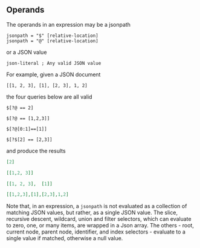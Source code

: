 ## Operands

The operands in an expression may be a jsonpath

```
jsonpath = "$" [relative-location]
jsonpath = "@" [relative-location]
```

or a JSON value
```
json-literal ; Any valid JSON value
```

For example, given a JSON document
```
[[1, 2, 3], [1], [2, 3], 1, 2]
```
the four queries below are all valid

```
$[?@ == 2]          

$[?@ == [1,2,3]]    

$[?@[0:1]==[1]]     

$[?$[2] == [2,3]]   
```
and produce the results
```json
[2]   

[[1,2, 3]]    

[[1, 2, 3],  [1]]  

[[1,2,3],[1],[2,3],1,2]
```

Note that, in an expression, a `jsonpath` is not evaluated as a
collection of matching JSON values, but rather, as a single JSON value.
The slice, recursive descent, wildcard, union and filter selectors,
which can evaluate to zero, one, or many items, are wrapped
in a Json array. The others - root, current node, parent node, 
identifier, and index selectors - evaluate to a single value if
matched, otherwise a null value.
  





